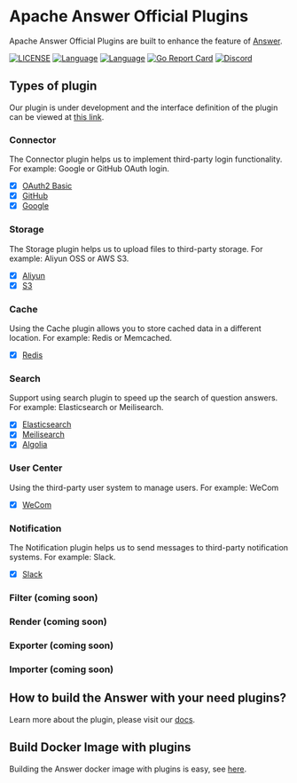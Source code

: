 # Apache Answer Official Plugins

Apache Answer Official Plugins are built to enhance the feature of [Answer](https://github.com/apache/incubator-answer).

[![LICENSE](https://img.shields.io/github/license/apache/incubator-answer)](https://github.com/apache/incubator-answer/blob/main/LICENSE)
[![Language](https://img.shields.io/badge/language-go-blue.svg)](https://golang.org/)
[![Language](https://img.shields.io/badge/language-react-blue.svg)](https://reactjs.org/)
[![Go Report Card](https://goreportcard.com/badge/github.com/apache/incubator-answer)](https://goreportcard.com/report/github.com/apache/incubator-answer)
[![Discord](https://img.shields.io/badge/discord-chat-5865f2?logo=discord&logoColor=f5f5f5)](https://discord.gg/Jm7Y4cbUej)

## Types of plugin

Our plugin is under development and the interface definition of the plugin can be viewed at [this link](https://github.com/apache/incubator-answer/tree/main/plugin).

### Connector

The Connector plugin helps us to implement third-party login functionality. For example: Google or GitHub OAuth login.

- [x] [OAuth2 Basic](https://github.com/apache/incubator-answer-plugins/tree/main/connector-basic)
- [x] [GitHub](https://github.com/apache/incubator-answer-plugins/tree/main/connector-github)
- [x] [Google](https://github.com/apache/incubator-answer-plugins/tree/main/connector-google)

### Storage

The Storage plugin helps us to upload files to third-party storage. For example: Aliyun OSS or AWS S3.

- [x] [Aliyun](https://github.com/apache/incubator-answer-plugins/tree/main/storage-aliyunoss)
- [x] [S3](https://github.com/apache/incubator-answer-plugins/tree/main/storage-s3)

### Cache

Using the Cache plugin allows you to store cached data in a different location. For example: Redis or Memcached.

- [x] [Redis](https://github.com/apache/incubator-answer-plugins/tree/main/cache-redis)

### Search

Support using search plugin to speed up the search of question answers. For example: Elasticsearch or Meilisearch.

- [x] [Elasticsearch](https://github.com/apache/incubator-answer-plugins/tree/main/search-elasticsearch)
- [x] [Meilisearch](https://github.com/apache/incubator-answer-plugins/tree/main/search-meilisearch)
- [x] [Algolia](https://github.com/apache/incubator-answer-plugins/tree/main/search-algolia)

### User Center

Using the third-party user system to manage users. For example: WeCom

- [x] [WeCom](https://github.com/apache/incubator-answer-plugins/tree/main/user-center-wecom)

### Notification

The Notification plugin helps us to send messages to third-party notification systems. For example: Slack.

- [x] [Slack](https://github.com/apache/incubator-answer-plugins/tree/main/notification-slack)

### Filter (coming soon)

### Render (coming soon)

### Exporter (coming soon)

### Importer (coming soon)

## How to build the Answer with your need plugins?

Learn more about the plugin, please visit our [docs](https://answer.apache.org/docs/plugins). 

## Build Docker Image with plugins
Building the Answer docker image with plugins is easy, see [here](https://answer.apache.org/docs/plugins/#build-docker-image-with-plugin-from-answer-base-image).